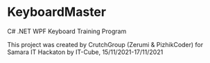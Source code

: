 # KeyboardMaster
C# .NET WPF Keyboard Training Program

This project was created by CrutchGroup (Zerumi & PizhikCoder) for Samara IT Hackaton by IT-Cube, 15/11/2021-17/11/2021

